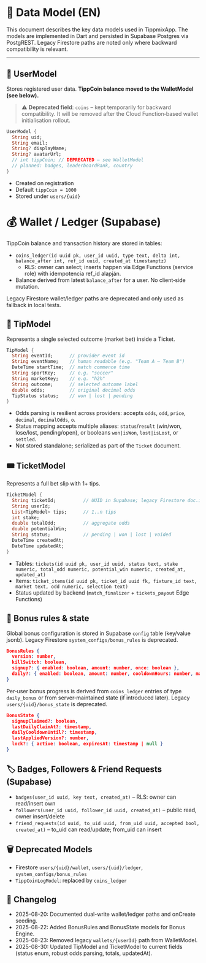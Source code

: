 # 🧬 Data Model (EN)

This document describes the key data models used in TippmixApp.
The models are implemented in Dart and persisted in Supabase Postgres via PostgREST. Legacy
Firestore paths are noted only where backward compatibility is relevant.

---

## 👤 UserModel

Stores registered user data. **TippCoin balance moved to the WalletModel (see below).**

> ⚠️ **Deprecated field**: `coins` – kept temporarily for backward compatibility. It will be removed after the Cloud Function‑based wallet initialisation rollout.

```dart
UserModel {
  String uid;
  String email;
  String? displayName;
  String? avatarUrl;
  // int tippCoin; // DEPRECATED – see WalletModel
  // planned: badges, leaderboardRank, country
}
```

- Created on registration
- Default `tippCoin = 1000`
- Stored under `users/{uid}`

# 💰 Wallet / Ledger (Supabase)

TippCoin balance and transaction history are stored in tables:

- `coins_ledger(id uuid pk, user_id uuid, type text, delta int, balance_after int, ref_id uuid, created_at timestamptz)`
  - RLS: owner can select; inserts happen via Edge Functions (service role) with idempotencia ref_id alapján.
- Balance derived from latest `balance_after` for a user. No client‑side mutation.

Legacy Firestore wallet/ledger paths are deprecated and only used as fallback in local tests.

## 🎯 TipModel

Represents a single selected outcome (market bet) inside a Ticket.

```dart
TipModel {
  String eventId;      // provider event id
  String eventName;    // human readable (e.g. "Team A – Team B")
  DateTime startTime;  // match commence time
  String sportKey;     // e.g. "soccer"
  String marketKey;    // e.g. "h2h"
  String outcome;      // selected outcome label
  double odds;         // original decimal odds
  TipStatus status;    // won | lost | pending
}
```

- Odds parsing is resilient across providers: accepts `odds`, `odd`, `price`, `decimal`, `decimalOdds`, `o`.
- Status mapping accepts multiple aliases: `status`/`result` (win/won, lose/lost, pending/open), or booleans `won|isWon`, `lost|isLost`, or `settled`.
- Not stored standalone; serialized as part of the `Ticket` document.

## 🎟️ TicketModel

Represents a full bet slip with 1+ tips.

```dart
TicketModel {
  String ticketId;          // UUID in Supabase; legacy Firestore doc.id accepted in compatibility layer
  String userId;
  List<TipModel> tips;      // 1..n tips
  int stake;
  double totalOdd;          // aggregate odds
  double potentialWin;
  String status;            // pending | won | lost | voided
  DateTime createdAt;
  DateTime updatedAt;
}
```

- Tables: `tickets(id uuid pk, user_id uuid, status text, stake numeric, total_odd numeric, potential_win numeric, created_at, updated_at)`
- Items: `ticket_items(id uuid pk, ticket_id uuid fk, fixture_id text, market text, odd numeric, selection text)`
- Status updated by backend (`match_finalizer` + `tickets_payout` Edge Functions)

## 🎁 Bonus rules & state

Global bonus configuration is stored in Supabase `config` table (key/value jsonb). Legacy Firestore
`system_configs/bonus_rules` is deprecated.

```json
BonusRules {
  version: number,
  killSwitch: boolean,
  signup?: { enabled: boolean, amount: number, once: boolean },
  daily?: { enabled: boolean, amount: number, cooldownHours: number, maxPerDay?: number }
}
```

Per‑user bonus progress is derived from `coins_ledger` entries of type `daily_bonus` or from
server‑maintained state (if introduced later). Legacy `users/{uid}/bonus_state` is deprecated.

```json
BonusState {
  signupClaimed?: boolean,
  lastDailyClaimAt?: timestamp,
  dailyCooldownUntil?: timestamp,
  lastAppliedVersion?: number,
  lock?: { active: boolean, expiresAt: timestamp | null }
}
```

## 🏷️ Badges, Followers & Friend Requests (Supabase)

- `badges(user_id uuid, key text, created_at)` – RLS: owner can read/insert own
- `followers(user_id uuid, follower_id uuid, created_at)` – public read, owner insert/delete
- `friend_requests(id uuid, to_uid uuid, from_uid uuid, accepted bool, created_at)` – to_uid can read/update; from_uid can insert

## 🗑️ Deprecated Models

- Firestore `users/{uid}/wallet`, `users/{uid}/ledger`, `system_configs/bonus_rules`
- `TippCoinLogModel`: replaced by `coins_ledger`

## 📘 Changelog

- 2025-08-20: Documented dual-write wallet/ledger paths and onCreate seeding.
- 2025-08-22: Added BonusRules and BonusState models for Bonus Engine.
- 2025-08-23: Removed legacy `wallets/{userId}` path from WalletModel.
- 2025-08-30: Updated TipModel and TicketModel to current fields (status enum, robust odds parsing, totals, updatedAt).

